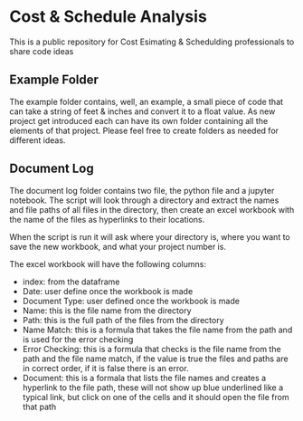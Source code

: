 # Cost & Schedule Analysis
This is a public repository for Cost Esimating &amp; Schedulding professionals to share code ideas

## Example Folder
The example folder contains, well, an example, a small piece of code that can take a string of feet & inches and convert it to a float value.
As new project get introduced each can have its own folder containing all the elements of that project. 
Please feel free to create folders as needed for different ideas.

## Document Log
The document log folder contains two file, the python file and a jupyter notebook. The script will look through a directory and extract the names and file paths of all files in the directory, then create an excel workbook with the name of the files as hyperlinks to their locations. 

When the script is run it will ask where your directory is, where you want to save the new workbook, and what your project number is. 

The excel workbook will have the following columns:
- index: from the dataframe
- Date: user define once the workbook is made
- Document Type: user defined once the workbook is made
- Name: this is the file name from the directory
- Path: this is the full path of the files from the directory
- Name Match: this is a formula that takes the file name from the path and is used for the error checking
- Error Checking: this is a formula that checks is the file name from the path and the file name match, if the value is true the files and paths are in correct order, if it is false there is an error.
- Document: this is a formala that lists the file names and creates a hyperlink to the file path, these will not show up blue underlined like a typical link, but click on one of the cells and it should open the file from that path